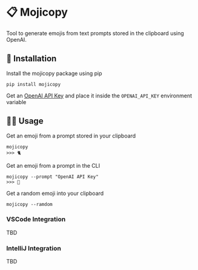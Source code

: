 # 📋 Mojicopy

Tool to generate emojis from text prompts stored in the clipboard using OpenAI.

## 🔨 Installation

Install the mojicopy package using pip

```shell
pip install mojicopy
```

Get an [OpenAI API Key](https://beta.openai.com/account/api-keys) and place it inside the `OPENAI_API_KEY` environment variable

## 🏃‍♂️ Usage

Get an emoji from a prompt stored in your clipboard

```shell
mojicopy
>>> 🐈
```

Get an emoji from a prompt in the CLI

```shell
mojicopy --prompt "OpenAI API Key"
>>> 🔑
```

Get a random emoji into your clipboard

```shell
mojicopy --ramdom
```

### VSCode Integration

TBD

### IntelliJ Integration

TBD

